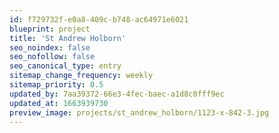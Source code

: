 ```yaml
---
id: f729732f-e0a8-409c-b748-ac64971e6021
blueprint: project
title: 'St Andrew Holborn'
seo_noindex: false
seo_nofollow: false
seo_canonical_type: entry
sitemap_change_frequency: weekly
sitemap_priority: 0.5
updated_by: 7aa39372-66e3-4fec-baec-a1d8c0fff9ec
updated_at: 1663939730
preview_image: projects/st_andrew_holborn/1123-x-842-3.jpg
---
```

